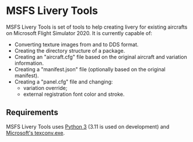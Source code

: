 # MSFS Livery Tools

MSFS Livery Tools is set of tools to help creating livery for existing aircrafts
on Microsoft Flight Simulator 2020. It is currently capable of:

* Converting texture images from and to DDS format.
* Creating the directory structure of a package.
* Creating an "aircraft.cfg" file based on the original aircraft and variation information.
* Creating a "manifest.json" file (optionally based on the original manifest).
* Creating a "panel.cfg" file and changing:
  * variation override;
  * external registration font color and stroke.

## Requirements

MSFS Livery Tools uses [Python 3](https://python.org/) (3.11 is used on development) and
[Microsoft's texconv.exe](https://github.com/Microsoft/DirectXTex/wiki/Texconv).
